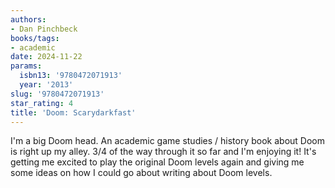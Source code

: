 ```yaml
---
authors:
- Dan Pinchbeck
books/tags:
- academic
date: 2024-11-22
params:
  isbn13: '9780472071913'
  year: '2013'
slug: '9780472071913'
star_rating: 4
title: 'Doom: Scarydarkfast'
---
```


I'm a big Doom head. An academic game studies / history book about Doom is right up my alley. 3/4 of the way through it so far and I'm enjoying it! It's getting me excited to play the original Doom levels again and giving me some ideas on how I could go about writing about Doom levels.

<!--more-->